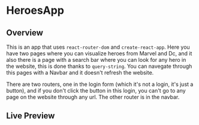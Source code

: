 # HeroesApp

## Overview

This is an app that uses `react-router-dom` and `create-react-app`. Here you have two pages where you can visualize heroes from Marvel and Dc, and it also there is a page with a search bar where you can look for any hero in the website, this is done thanks to `query-string`. You can navegate through this pages with a Navbar and it doesn't refresh the website. 

There are two routers, one in the login form (which it's not a login, it's just a button), and if you don't click the button in this login, you can't go to any page on the website through any url. The other router is in the navbar.

## Live Preview

